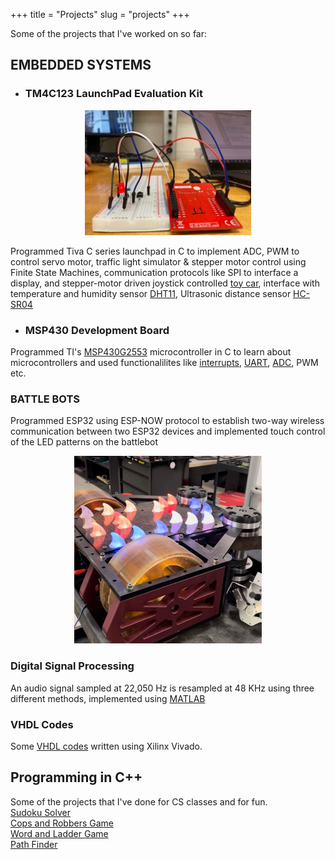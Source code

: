 +++
title = "Projects"
slug = "projects"
+++

Some of the projects that I've worked on so far:

## EMBEDDED SYSTEMS 

- ### TM4C123 LaunchPad Evaluation Kit 

 <!--- ![TM4C123GH LaunchPad](/images/tiva.jpg) -->

<center>
 <img src="/images/tiva.jpg" alt="Tiva C" style="height: 200px; width: 200 px;"/>
 </center>

Programmed Tiva C series launchpad in C to implement ADC,  PWM to control servo motor, traffic light simulator & stepper motor control using Finite State Machines, communication protocols like SPI to interface a display, and stepper-motor driven joystick controlled [toy car](https://github.com/yosapkota/Embedded-Projects/tree/main/Stepper_Motor_Car), interface with temperature and humidity sensor [DHT11](https://github.com/yosapkota/Embedded-Projects/tree/main/DHT11), Ultrasonic distance sensor [HC-SR04](https://github.com/yosapkota/Embedded-Projects/tree/main/HC-SR04%20Distance%20Sensor)

- ### MSP430 Development Board
Programmed TI's [MSP430G2553](https://www.ti.com/product/MSP430G2553) microcontroller in C to learn about microcontrollers and used functionalilites like [interrupts](https://github.com/yosapkota/MSP430-Projects/tree/main/Lab4), [UART](https://github.com/yosapkota/MSP430-Projects/tree/main/Lab5), [ADC](https://github.com/yosapkota/MSP430-Projects/tree/main/ADC), PWM etc.


### BATTLE BOTS
Programmed ESP32 using ESP-NOW protocol to establish two-way wireless communication between two ESP32 devices and implemented touch control of the LED patterns on the battlebot

<!-- ![Battle Bot](/images/battlebot.jpg) -->

<center>
 <img src="/images/battlebot.jpg" alt="Battlebot" style="height: 300px; width:300px;"/>
 </center>

### Digital Signal Processing
An audio signal sampled at 22,050 Hz is resampled at 48 KHz using three different methods, implemented using [MATLAB](https://github.com/yosapkota/Sampling-Rate-Conversion)

### VHDL Codes

Some [VHDL codes](https://github.com/yosapkota/VHDL-Examples) written using Xilinx Vivado.

## Programming in C++

Some of the projects that I've done for CS classes and for fun.\
[Sudoku Solver](https://github.com/yosapkota/Sudoku-Solver)\
[Cops and Robbers Game](https://github.com/yosapkota/Cops-and-Robbers)\
[Word and Ladder Game](https://github.com/yosapkota/Words-and-Ladders-Game)\
[Path Finder](https://github.com/yosapkota/Pathfinder)
